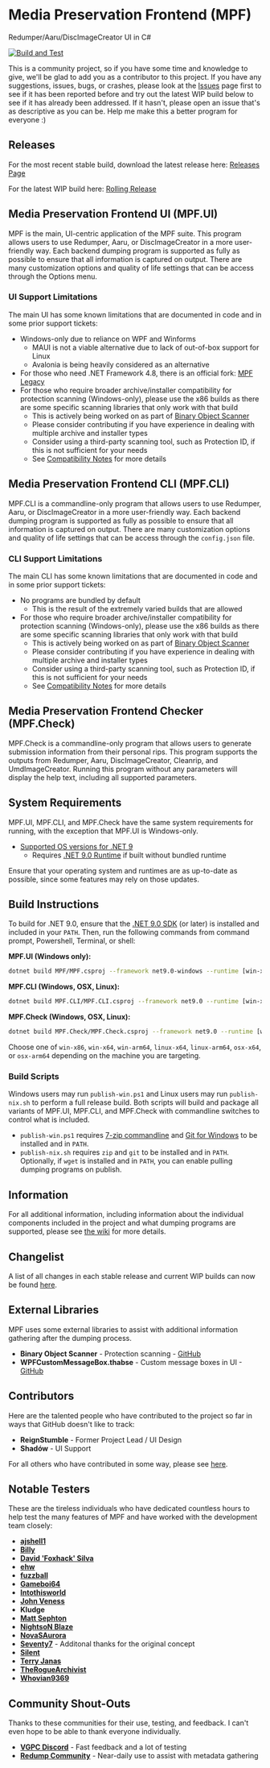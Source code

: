 # Media Preservation Frontend (MPF)

Redumper/Aaru/DiscImageCreator UI in C#

[![Build and Test](https://github.com/SabreTools/MPF/actions/workflows/build_and_test.yml/badge.svg)](https://github.com/SabreTools/MPF/actions/workflows/build_and_test.yml)

This is a community project, so if you have some time and knowledge to give, we'll be glad to add you as a contributor to this project. If you have any suggestions, issues, bugs, or crashes, please look at the [Issues](https://github.com/SabreTools/MPF/issues) page first to see if it has been reported before and try out the latest WIP build below to see if it has already been addressed. If it hasn't, please open an issue that's as descriptive as you can be. Help me make this a better program for everyone :)

## Releases

For the most recent stable build, download the latest release here: [Releases Page](https://github.com/SabreTools/MPF/releases)

For the latest WIP build here: [Rolling Release](https://github.com/SabreTools/MPF/releases/tag/rolling)

## Media Preservation Frontend UI (MPF.UI)

MPF is the main, UI-centric application of the MPF suite. This program allows users to use Redumper, Aaru, or DiscImageCreator in a more user-friendly way. Each backend dumping program is supported as fully as possible to ensure that all information is captured on output. There are many customization options and quality of life settings that can be access through the Options menu.

### UI Support Limitations

The main UI has some known limitations that are documented in code and in some prior support tickets:

- Windows-only due to reliance on WPF and Winforms
  - MAUI is not a viable alternative due to lack of out-of-box support for Linux
  - Avalonia is being heavily considered as an alternative
- For those who need .NET Framework 4.8, there is an official fork: [MPF Legacy](https://github.com/Deterous/MPF-Legacy)
- For those who require broader archive/installer compatibility for protection scanning (Windows-only), please use the x86 builds as there are some specific scanning libraries that only work with that build
  - This is actively being worked on as part of [Binary Object Scanner](https://github.com/SabreTools/BinaryObjectScanner)
  - Please consider contributing if you have experience in dealing with multiple archive and installer types
  - Consider using a third-party scanning tool, such as Protection ID, if this is not sufficient for your needs
  - See [Compatibility Notes](https://github.com/SabreTools/BinaryObjectScanner?tab=readme-ov-file#compatibility-notes) for more details

## Media Preservation Frontend CLI (MPF.CLI)

MPF.CLI is a commandline-only program that allows users to use Redumper, Aaru, or DiscImageCreator in a more user-friendly way. Each backend dumping program is supported as fully as possible to ensure that all information is captured on output. There are many customization options and quality of life settings that can be access through the `config.json` file.

### CLI Support Limitations

The main CLI has some known limitations that are documented in code and in some prior support tickets:

- No programs are bundled by default
  - This is the result of the extremely varied builds that are allowed
- For those who require broader archive/installer compatibility for protection scanning (Windows-only), please use the x86 builds as there are some specific scanning libraries that only work with that build
  - This is actively being worked on as part of [Binary Object Scanner](https://github.com/SabreTools/BinaryObjectScanner)
  - Please consider contributing if you have experience in dealing with multiple archive and installer types
  - Consider using a third-party scanning tool, such as Protection ID, if this is not sufficient for your needs
  - See [Compatibility Notes](https://github.com/SabreTools/BinaryObjectScanner?tab=readme-ov-file#compatibility-notes) for more details

## Media Preservation Frontend Checker (MPF.Check)

MPF.Check is a commandline-only program that allows users to generate submission information from their personal rips. This program supports the outputs from Redumper, Aaru, DiscImageCreator, Cleanrip, and UmdImageCreator. Running this program without any parameters will display the help text, including all supported parameters.

## System Requirements

MPF.UI, MPF.CLI, and MPF.Check have the same system requirements for running, with the exception that MPF.UI is Windows-only.

- [Supported OS versions for .NET 9](https://github.com/dotnet/core/blob/main/release-notes/9.0/supported-os.md)
  - Requires [.NET 9.0 Runtime](https://dotnet.microsoft.com/en-us/download/dotnet/9.0) if built without bundled runtime

Ensure that your operating system and runtimes are as up-to-date as possible, since some features may rely on those updates.

## Build Instructions

To build for .NET 9.0, ensure that the [.NET 9.0 SDK](https://dotnet.microsoft.com/en-us/download/dotnet/9.0) (or later) is installed and included in your `PATH`. Then, run the following commands from command prompt, Powershell, Terminal, or shell:

**MPF.UI (Windows only):**

```bash
dotnet build MPF/MPF.csproj --framework net9.0-windows --runtime [win-x86|win-x64]
```

**MPF.CLI (Windows, OSX, Linux):**

```bash
dotnet build MPF.CLI/MPF.CLI.csproj --framework net9.0 --runtime [win-x86|win-x64|win-arm64|linux-x64|linux-arm64|osx-x64|osx-arm64]
```

**MPF.Check (Windows, OSX, Linux):**

```bash
dotnet build MPF.Check/MPF.Check.csproj --framework net9.0 --runtime [win-x86|win-x64|win-arm64|linux-x64|linux-arm64|osx-x64|osx-arm64]
```

Choose one of `win-x86`, `win-x64`, `win-arm64`, `linux-x64`, `linux-arm64`, `osx-x64`, or `osx-arm64` depending on the machine you are targeting.

### Build Scripts

Windows users may run `publish-win.ps1` and Linux users may run `publish-nix.sh` to perform a full release build. Both scripts will build and package all variants of MPF.UI, MPF.CLI, and MPF.Check with commandline switches to control what is included.

- `publish-win.ps1` requires [7-zip commandline](https://www.7-zip.org/download.html) and [Git for Windows](https://git-scm.com/downloads) to be installed and in `PATH`.
- `publish-nix.sh` requires `zip` and `git` to be installed and in `PATH`. Optionally, if `wget` is installed and in `PATH`, you can enable pulling dumping programs on publish.

## Information

For all additional information, including information about the individual components included in the project and what dumping programs are supported, please see [the wiki](https://github.com/SabreTools/MPF/wiki) for more details.

## Changelist

A list of all changes in each stable release and current WIP builds can now be found [here](https://github.com/SabreTools/MPF/blob/master/CHANGELIST.md).

## External Libraries

MPF uses some external libraries to assist with additional information gathering after the dumping process.

- **Binary Object Scanner** - Protection scanning - [GitHub](https://github.com/SabreTools/BinaryObjectScanner)
- **WPFCustomMessageBox.thabse** - Custom message boxes in UI - [GitHub](https://github.com/thabse/WPFCustomMessageBox)

## Contributors

Here are the talented people who have contributed to the project so far in ways that GitHub doesn't like to track:

- **ReignStumble** - Former Project Lead / UI Design
- **Shadów** - UI Support

For all others who have contributed in some way, please see [here](https://github.com/SabreTools/MPF/graphs/contributors).

## Notable Testers

These are the tireless individuals who have dedicated countless hours to help test the many features of MPF and have worked with the development team closely:

- [**ajshell1**](https://github.com/ajshell1)
- [**Billy**](https://github.com/InternalLoss)
- [**David 'Foxhack' Silva**](https://github.com/FoxhackDN)
- [**ehw**](https://github.com/ehw)
- [**fuzzball**](https://github.com/fuzz6001)
- [**Gameboi64**](https://github.com/gameboi64)
- [**Intothisworld**](https://github.com/Intothisworld)
- [**John Veness**](https://github.com/JohnVeness)
- **Kludge**
- [**Matt Sephton**](https://github.com/gingerbeardman)
- [**NightsoN Blaze**](https://github.com/nightson)
- [**NovaSAurora**](https://github.com/NovaSAurora)
- [**Seventy7**](https://github.com/7Seventy7) - Additonal thanks for the original concept
- [**Silent**](https://github.com/CookiePLMonster)
- [**Terry Janas**](https://github.com/tjanas)
- [**TheRogueArchivist**](https://github.com/TheRogueArchivist)
- [**Whovian9369**](https://github.com/Whovian9369)

## Community Shout-Outs

Thanks to these communities for their use, testing, and feedback. I can't even hope to be able to thank everyone individually.

- [**VGPC Discord**](https://discord.gg/AHTfxQV) - Fast feedback and a lot of testing
- [**Redump Community**](http://redump.org/) - Near-daily use to assist with metadata gathering
